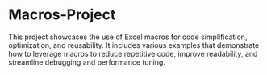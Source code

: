 # Macros-Project
This project showcases the use of Excel macros for code simplification, optimization, and reusability. It includes various examples that demonstrate how to leverage macros to reduce repetitive code, improve readability, and streamline debugging and performance tuning.
